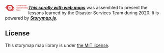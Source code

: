 <img src="HTML/img/hot_logo.png" height="15%" width="15%" align="left"/> ***[This scrolly with web maps](https://github.com/jakobzhao/storymap)*** was assembled to present the lessons learned by the Disaster Services Team during 2020. It is powered by ***[Storymap.js](https://github.com/jakobzhao/storymap)***. 

## License

This storymap map library is under [the MIT license](LICENSE).
